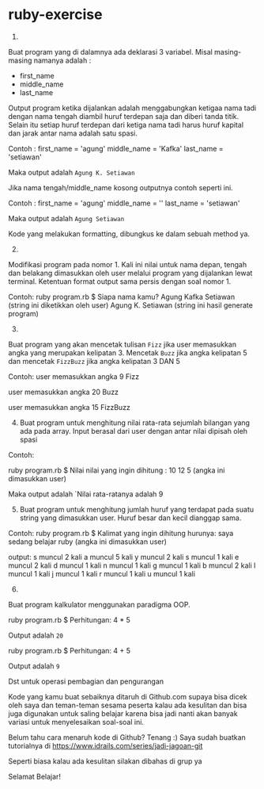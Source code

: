# ruby-exercise

1. 
Buat program yang di dalamnya ada deklarasi 3 variabel. Misal masing-masing namanya adalah :
- first_name
- middle_name
- last_name
   
Output program ketika dijalankan adalah menggabungkan ketigaa nama tadi dengan nama tengah diambil huruf terdepan saja dan  diberi tanda titik. Selain itu setiap huruf terdepan dari ketiga nama tadi harus huruf kapital dan jarak antar nama adalah satu spasi.

Contoh :
first_name = 'agung'
middle_name = 'Kafka'
last_name = 'setiawan'

Maka output adalah `Agung K. Setiawan`

Jika nama tengah/middle_name kosong outputnya contoh seperti ini.

Contoh :
first_name = 'agung'
middle_name = ''
last_name = 'setiawan'

Maka output adalah `Agung Setiawan`

Kode yang melakukan formatting, dibungkus ke dalam sebuah method ya.



2.
Modifikasi program pada nomor 1. Kali ini nilai untuk nama depan, tengah dan belakang dimasukkan oleh user melalui program yang dijalankan lewat terminal. Ketentuan format output sama persis dengan soal nomor 1.
 
Contoh:
ruby program.rb
$ Siapa nama kamu?
Agung Kafka Setiawan (string ini diketikkan oleh user)
Agung K. Setiawan (string ini hasil generate program)
 
 
 
3. 
Buat program yang akan mencetak tulisan `Fizz` jika user memasukkan angka yang merupakan kelipatan 3. Mencetak `Buzz` jika angka kelipatan 5 dan mencetak `FizzBuzz` jika angka kelipatan 3 DAN 5
 
Contoh:
user memasukkan angka 9
Fizz
 
user memasukkan angka 20
Buzz

user memasukkan angka 15
FizzBuzz



4. Buat program untuk menghitung nilai rata-rata sejumlah bilangan yang ada pada array. Input berasal dari user dengan antar nilai dipisah oleh spasi

Contoh:

ruby program.rb
$ Nilai nilai yang ingin dihitung :
10 12 5 (angka ini dimasukkan user)

Maka output adalah `Nilai rata-ratanya adalah 9


5. Buat program untuk menghitung jumlah huruf yang terdapat pada suatu string yang dimasukkan user. Huruf besar dan kecil dianggap sama.

Contoh:
ruby program.rb
$ Kalimat yang ingin dihitung hurunya:
saya sedang belajar ruby (angka ini dimasukkan user)

output:
s muncul 2 kali
a muncul 5 kali
y muncul 2 kali
s muncul 1 kali
e muncul 2 kali
d muncul 1 kali
n muncul 1 kali
g muncul 1 kali
b muncul 2 kali
l muncul 1 kali
j muncul 1 kali
r muncul 1 kali
u muncul 1 kali


6.
Buat program kalkulator menggunakan paradigma OOP.

ruby program.rb
$ Perhitungan:
4 * 5

Output adalah `20`


ruby program.rb
$ Perhitungan:
4 + 5

Output adalah `9`

Dst untuk operasi pembagian dan pengurangan


Kode yang kamu buat sebaiknya ditaruh di Github.com supaya bisa dicek oleh saya dan teman-teman sesama peserta kalau ada kesulitan dan bisa juga digunakan untuk saling belajar karena bisa jadi nanti akan banyak variasi untuk menyelesaikan soal-soal ini.

Belum tahu cara menaruh kode di Github? Tenang :)
Saya sudah buatkan tutorialnya di https://www.idrails.com/series/jadi-jagoan-git

Seperti biasa kalau ada kesulitan silakan dibahas di grup ya

Selamat Belajar!
